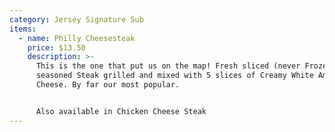 ```yaml
---
category: Jersey Signature Sub
items:
  - name: Philly Cheesesteak
    price: $13.50
    description: >-
      This is the one that put us on the map! Fresh sliced (never Frozen)
      seasoned Steak grilled and mixed with 5 slices of Creamy White American
      Cheese. By far our most popular.


      Also available in Chicken Cheese Steak
---
```

